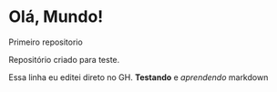 # Olá, Mundo!
 Primeiro repositorio 

 Repositório criado para teste.

Essa linha eu editei direto no GH.
**Testando** e *aprendendo* markdown
